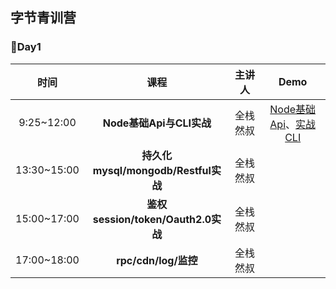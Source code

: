 ## 字节青训营
### :triangular_flag_on_post:Day1
| 时间 | 课程 | 主讲人 | Demo |
|:--:|:--:|:--:| :--: |
| 9:25~12:00 | **Node基础Api与CLI实战** | 全栈然叔 | [Node基础Api](https://github.com/HappyYYT/bytedance-practice/tree/main/DAY01/01_api)、[实战CLI](https://github.com/HappyYYT/bytedance-practice/tree/main/DAY01/02_vue-auto-router-cli) |
| 13:30~15:00 | **持久化mysql/mongodb/Restful实战** | 全栈然叔 | |
| 15:00~17:00 | **鉴权session/token/Oauth2.0实战** | 全栈然叔 | |
| 17:00~18:00 | **rpc/cdn/log/监控** | 全栈然叔 | |
